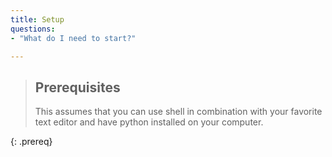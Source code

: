 ```yaml
---
title: Setup
questions:
- "What do I need to start?"

---
```


> ## Prerequisites
>
> This assumes that you can use shell in combination with your favorite text editor and have python installed on your computer.
>
{: .prereq}







